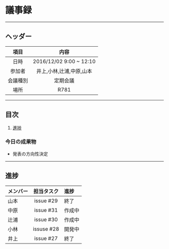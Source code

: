 # 議事録
---
## ヘッダー
|項目|内容|
|:--:|:--:|
| 日時 | 2016/12/02  9:00 ~ 12:10|
| 参加者 | 井上,小林,辻浦,中原,山本 |
| 会議種別 | 定期会議 |
| 場所 | R781 |

---
## 目次
1. [進捗](#anchar1)



### 今日の成果物 
- 発表の方向性決定

---

## <div id="anchar1"/>進捗
| メンバー | 担当タスク | 進捗 |
| :-- | :--: | :-- |
| 山本 | issue #29 | 終了 |
| 中原 | issue #31| 作成中 |
| 辻浦 | issue #30 | 作成中 |
| 小林 | issuse #28 | 開発中 |
| 井上 | issue #27 | 終了 |






